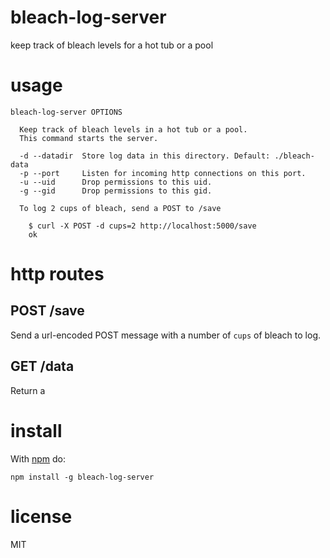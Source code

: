 # bleach-log-server

keep track of bleach levels for a hot tub or a pool

# usage

```
bleach-log-server OPTIONS

  Keep track of bleach levels in a hot tub or a pool.
  This command starts the server.

  -d --datadir  Store log data in this directory. Default: ./bleach-data
  -p --port     Listen for incoming http connections on this port.
  -u --uid      Drop permissions to this uid.
  -g --gid      Drop permissions to this gid.

  To log 2 cups of bleach, send a POST to /save

    $ curl -X POST -d cups=2 http://localhost:5000/save
    ok

```

# http routes

## POST /save

Send a url-encoded POST message with a number of `cups` of bleach to log.

## GET /data

Return a 

# install

With [npm](https://npmjs.org) do:

```
npm install -g bleach-log-server
```

# license

MIT
